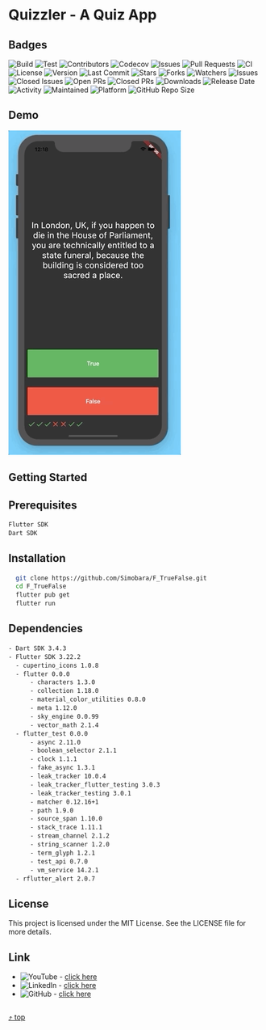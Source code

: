 <a name="top"></a>
# Quizzler - A Quiz App

## Badges
![Build](https://img.shields.io/badge/Build-passing-brightgreen)
![Test](https://img.shields.io/badge/Test-passing-brightgreen)
![Contributors](https://img.shields.io/badge/Contributors-267-brightgreen)
![Codecov](https://img.shields.io/badge/CodeCov-88%25-brightgreen)
![Issues](https://img.shields.io/badge/Issues-114%20open-blue)
![Pull Requests](https://img.shields.io/badge/PullRequests-171%20open-blue)
![CI](https://img.shields.io/badge/CI-passing-brightgreen?logo=github)
![License](https://img.shields.io/badge/License-MIT-blue)
![Version](https://img.shields.io/badge/Version-1.0.0-blue)
![Last Commit](https://img.shields.io/badge/Last_Commit-July_2024-blue)
![Stars](https://img.shields.io/github/stars/Simobara/F_TrueFalse?style=social)
![Forks](https://img.shields.io/github/forks/Simobara/F_TrueFalse?style=social)
![Watchers](https://img.shields.io/github/watchers/Simobara/F_TrueFalse?style=social)
![Issues](https://img.shields.io/github/issues/Simobara/F_TrueFalse)
![Closed Issues](https://img.shields.io/github/issues-closed/Simobara/F_TrueFalse)
![Open PRs](https://img.shields.io/github/issues-pr/Simobara/F_TrueFalse)
![Closed PRs](https://img.shields.io/github/issues-pr-closed/Simobara/F_TrueFalse)
![Downloads](https://img.shields.io/github/downloads/Simobara/F_TrueFalse/total)
![Release Date](https://img.shields.io/github/release-date/Simobara/F_TrueFalse)
![Activity](https://img.shields.io/github/commit-activity/y/Simobara/F_TrueFalse)
![Maintained](https://img.shields.io/badge/Maintained%3F-yes-green)
![Platform](https://img.shields.io/badge/Platform-Flutter-blue)
![GitHub Repo Size](https://img.shields.io/github/repo-size/Simobara/F_TrueFalse)


## Demo
![Finished App](Quizzler.gif)


## Getting Started

## Prerequisites
  ```sh
  Flutter SDK
  Dart SDK
  ```

## Installation
```sh
  git clone https://github.com/Simobara/F_TrueFalse.git
  cd F_TrueFalse
  flutter pub get
  flutter run
```

## Dependencies
```sh
- Dart SDK 3.4.3
- Flutter SDK 3.22.2
  - cupertino_icons 1.0.8
  - flutter 0.0.0
      - characters 1.3.0
      - collection 1.18.0
      - material_color_utilities 0.8.0
      - meta 1.12.0
      - sky_engine 0.0.99
      - vector_math 2.1.4
  - flutter_test 0.0.0
      - async 2.11.0
      - boolean_selector 2.1.1
      - clock 1.1.1
      - fake_async 1.3.1
      - leak_tracker 10.0.4
      - leak_tracker_flutter_testing 3.0.3
      - leak_tracker_testing 3.0.1
      - matcher 0.12.16+1
      - path 1.9.0
      - source_span 1.10.0
      - stack_trace 1.11.1
      - stream_channel 2.1.2
      - string_scanner 1.2.0
      - term_glyph 1.2.1
      - test_api 0.7.0
      - vm_service 14.2.1
  - rflutter_alert 2.0.7
```


## License
This project is licensed under the MIT License. See the LICENSE file for more details.


## Link
- ![YouTube](https://img.shields.io/youtube/views/dQw4w9WgXcQ?style=social) - [click here](https://www.youtube.com/watch?v=dQw4w9WgXcQ)
- ![LinkedIn](https://img.shields.io/badge/LinkedIn-Connect-blue?style=social&logo=linkedin) - [click here](https://www.linkedin.com/in/siba2410)
- ![GitHub](https://img.shields.io/badge/GitHub-Profile-blue?style=social&logo=github) - [click here](https://github.com/Simobara)


##
[⤴️ top](#top)